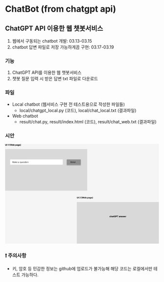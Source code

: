 # ChatBot (from chatgpt api)
## ChatGPT API 이용한 웹 챗봇서비스
1. 웹에서 구동되는 chatbot 개발: 03.13-03.15
2. chatbot 답변 파일로 저장 가능하게끔 구현: 03.17-03.19

### 기능
1. ChatGPT API를 이용한 웹 챗봇서비스
2. 챗봇 질문 입력 시 받은 답변 txt 파일로 다운로드

### 파일 
- Local chatbot (웹서비스 구현 전 테스트용으로 작성한 파일들)
   - local/chatgpt_local.py (코드), local/chat_local.txt (결과파일)
- Web chatbot
   - result/chat.py, result/index.html (코드), result/chat_web.txt (결과파일)

### 시안
![img](ChatBot.png)

### ❗ 주의사항
- 키, 암호 등 민감한 정보는 github에 업로드가 불가능해 해당 코드는 로컬에서만 테스트 가능하다.